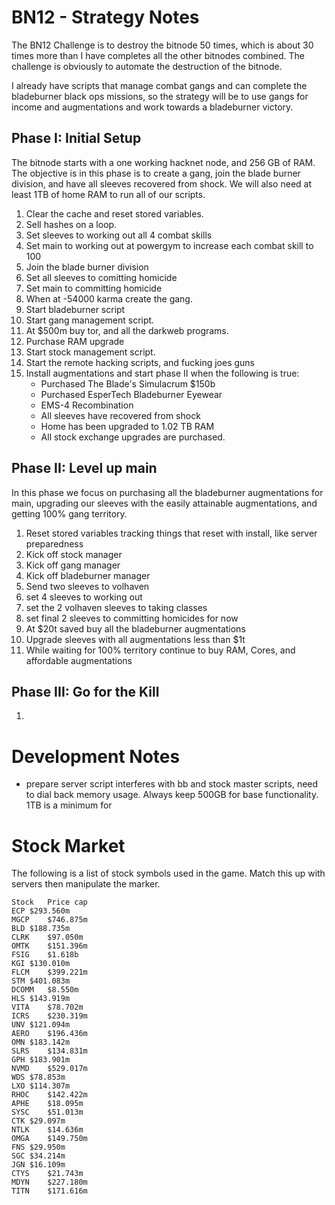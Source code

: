 # BN12 - Strategy Notes
The BN12 Challenge is to destroy the bitnode 50 times, which is about 30 times more
than I have completes all the other bitnodes combined. The challenge is obviously to 
automate the destruction of the bitnode. 

I already have scripts that manage combat gangs and can complete the bladeburner 
black ops missions, so the strategy will be to use gangs for income and augmentations
and work towards a bladeburner victory.

## Phase I: Initial Setup
The bitnode starts with a one working hacknet node, and 256 GB of RAM. The objective is
in this phase is to create a gang, join the blade burner division, and have all sleeves
recovered from shock. We will also need at least 1TB of home RAM to run all of our scripts.

1) Clear the cache and reset stored variables.
2) Sell hashes on a loop.
3) Set sleeves to working out all 4 combat skills
4) Set main to working out at powergym to increase each combat skill to 100
5) Join the blade burner division
6) Set all sleeves to comitting homicide
7) Set main to committing homicide
8) When at -54000 karma create the gang. 
9) Start bladeburner script
10) Start gang management script.
11) At $500m buy tor, and all the darkweb programs.
12) Purchase RAM upgrade
13) Start stock management script.
14) Start the remote hacking scripts, and fucking joes guns
15) Install augmentations and start phase II when the following is true:
    - Purchased The Blade's Simulacrum $150b
    - Purchased EsperTech Bladeburner Eyewear
    - EMS-4 Recombination
    - All sleeves have recovered from shock
    - Home has been upgraded to 1.02 TB RAM
    - All stock exchange upgrades are purchased.

## Phase II: Level up main
In this phase we focus on purchasing all the bladeburner augmentations for main, upgrading our
sleeves with the easily attainable augmentations, and getting 100% gang territory.

1) Reset stored variables tracking things that reset with install, like server preparedness
2) Kick off stock manager
3) Kick off gang manager
4) Kick off bladeburner manager
5) Send two sleeves to volhaven
6) set 4 sleeves to working out
7) set the 2 volhaven sleeves to taking classes
8) set final 2 sleeves to committing homicides for now
9) At $20t saved buy all the bladeburner augmentations
10) Upgrade sleeves with all augmentations less than $1t
11) While waiting for 100% territory continue to buy RAM, Cores, and affordable augmentations


## Phase III: Go for the Kill

1) 

# Development Notes

- prepare server script interferes with bb and stock master scripts, need to dial back memory usage. Always keep 500GB for base functionality. 1TB is a minimum for 


# Stock Market
The following is a list of stock symbols used in the game. Match this up with servers then 
manipulate the marker.
```
Stock	Price cap
ECP	$293.560m
MGCP	$746.875m
BLD	$188.735m
CLRK	$97.050m
OMTK	$151.396m
FSIG	$1.618b
KGI	$130.010m
FLCM	$399.221m
STM	$401.083m
DCOMM	$8.550m
HLS	$143.919m
VITA	$78.702m
ICRS	$230.319m
UNV	$121.094m
AERO	$196.436m
OMN	$183.142m
SLRS	$134.831m
GPH	$183.901m
NVMD	$529.017m
WDS	$78.853m
LXO	$114.307m
RHOC	$142.422m
APHE	$18.095m
SYSC	$51.013m
CTK	$29.097m
NTLK	$14.636m
OMGA	$149.750m
FNS	$29.950m
SGC	$34.214m
JGN	$16.109m
CTYS	$21.743m
MDYN	$227.180m
TITN	$171.616m
```